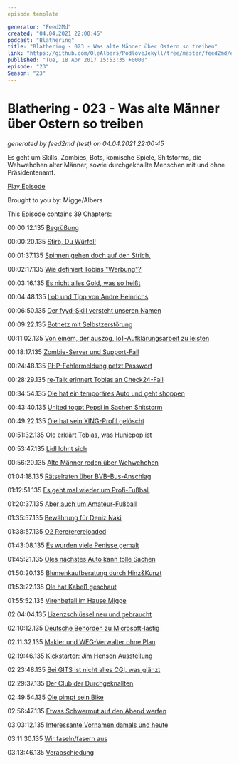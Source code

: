 ```yaml
---
episode template

generator: "Feed2Md"
created: "04.04.2021 22:00:45"
podcast: "Blathering"
title: "Blathering - 023 - Was alte Männer über Ostern so treiben"
link: "https://github.com/OleAlbers/PodloveJekyll/tree/master/feed2md/example/export/seasons/2/2017/4/Blathering - 023 - Was alte Männer über Ostern so treiben.md"
published: "Tue, 18 Apr 2017 15:53:35 +0000"
episode: "23"
Season: "23"
---
```


# Blathering - 023 - Was alte Männer über Ostern so treiben
_generated by feed2md (test) on 04.04.2021 22:00:45_

Es geht um Skills, Zombies, Bots, komische Spiele, Shitstorms, die Wehwehchen alter Männer, sowie durchgeknallte Menschen mit und ohne Präsidentenamt.

[Play Episode](https://www.blathering.de/podlove/file/220/s/feed/c/mp3/blathering_023.mp3)

Brought to you by: Migge/Albers

This Episode contains 39 Chapters:


00:00:12.135 [Begrüßung]()

00:00:20.135 [Stirb, Du Würfel!](https://de.wikipedia.org/wiki/Die_(Halbleitertechnik))

00:01:37.135 [Spinnen gehen doch auf den Strich.](https://www.youtube.com/watch?v=W_sSx54aIYI)

00:02:17.135 [Wie definiert Tobias "Werbung"?]()

00:03:16.135 [Es nicht alles Gold, was so heißt](https://de.wikipedia.org/wiki/Dehnungszeichen#Gegenbeispiel_Dehnungs-c_im_Digraphen_-ck-)

00:04:48.135 [Lob und Tipp von Andre Heinrichs](https://twitter.com/compod)

00:06:50.135 [Der fyyd-Skill versteht unseren Namen](https://www.amazon.de/Christian-Bednarek-fyyd-meine-Podcasts/dp/B06WVJ8QHQ)

00:09:22.135 [Botnetz mit Selbstzerstörung](https://arstechnica.com/security/2017/04/rash-of-in-the-wild-attacks-permanently-destroys-poorly-secured-iot-devices/)

00:11:02.135 [Von einem, der auszog, IoT-Aufklärungsarbeit zu leisten](https://plus.google.com/u/0/+MartinVogel/posts/4fdV62ct7P1)

00:18:17.135 [Zombie-Server und Support-Fail](https://www.welt.de/wirtschaft/webwelt/article163594189/Die-Angst-kriecht-hoch-wenn-der-Router-blinkt.html)

00:24:48.135 [PHP-Fehlermeldung petzt Passwort](https://www.golem.de/news/it-sicherheit-wie-ich-mein-passwort-im-stack-trace-fand-1704-127258.html)

00:28:29.135 [re-Talk erinnert Tobias an Check24-Fail](http://re-talk.de/re020/)

00:34:54.135 [Ole hat ein temporäres Auto und geht shoppen](http://www.gaertnerei-piepereit.de/)

00:43:40.135 [United toppt Pepsi in Sachen Shitstorm](http://www.shz.de/deutschland-welt/netzwelt/pepsi-united-sean-spicer-darum-twittern-jetzt-alle-hold-my-beer-id16585456.html)

00:49:22.135 [Ole hat sein XING-Profil gelöscht](https://www.xing.com/profile/Gregor_Ottmann)

00:51:32.135 [Ole erklärt Tobias, was Huniepop ist](http://store.steampowered.com/agecheck/app/339800/?l=german)

00:53:47.135 [Lidl lohnt sich](https://www.lidl.de/de/florabest/b86)

00:56:20.135 [Alte Männer reden über Wehwehchen](http://www.runnersworld.de/gesundheit/isg-blockade.275706.htm)

01:04:18.135 [Rätselraten über BVB-Bus-Anschlag](http://www.sport1.de/fussball/champions-league/2017/04/anschlag-auf-bvb-bus-polizei-geht-von-einzeltaeter-aus)

01:12:51.135 [Es geht mal wieder um Profi-Fußball](http://millerntor.hamburg/2017/04/sonnenschein-macht-traege/)

01:20:37.135 [Aber auch um Amateur-Fußball](https://www.youtube.com/watch?v=gkCAd1RdFq0)

01:35:57.135 [Bewährung für Deniz Naki](https://plus.google.com/+FCSTP/posts/85kYFd8wSfC)

01:38:57.135 [O2 Rerererereloaded](https://twitter.com/tmigge/status/852053260492034048)

01:43:08.135 [Es wurden viele Penisse gemalt](https://plus.google.com/+OleAlbers/posts/DLHL9YUbAuk)

01:45:21.135 [Oles nächstes Auto kann tolle Sachen](https://de.wikipedia.org/wiki/Keyless_Go)

01:50:20.135 [Blumenkaufberatung durch Hinz&Kunzt](https://www.hinzundkunzt.de/)

01:53:22.135 [Ole hat Kabel1 geschaut](https://de.wikipedia.org/wiki/Die_lustige_Welt_der_Tiere)

01:55:52.135 [Virenbefall im Hause Migge](https://www.pcfeuerwehr.de/)

02:04:04.135 [Lizenzschlüssel neu und gebraucht](https://partner.microsoft.com/de-de/membership/action-pack)

02:10:12.135 [Deutsche Behörden zu Microsoft-lastig](http://www.tagesspiegel.de/weltspiegel/it-in-der-oeffentlichen-verwaltung-europas-fatale-abhaengigkeit-von-microsoft/19628246.html)

02:11:32.135 [Makler und WEG-Verwalter ohne Plan](https://www.bundestag.de/dokumente/textarchiv/2017/kw13-pa-wirtschaft/498124)

02:19:46.135 [Kickstarter: Jim Henson Ausstellung](https://www.kickstarter.com/projects/899731242/the-jim-henson-exhibition-at-museum-of-the-moving)

02:23:48.135 [Bei GITS ist nicht alles CGI, was glänzt](https://www.youtube.com/watch?v=USXp3swS8CU)

02:29:37.135 [Der Club der Durchgeknallten](http://www.spiegel.de/politik/ausland/donald-trump-und-recep-tayyip-erdogan-hat-der-us-praesident-gratuliert-a-1143614.html)

02:49:54.135 [Ole pimpt sein Bike](https://www.amazon.de/Customizable-FTL-Resolution-Programmable-Rechargeable/dp/B01K4PQHFM)

02:56:47.135 [Etwas Schwermut auf den Abend werfen](https://sternenbruecke.de/de-de/aktuelles/einladung-zu-unserem-tag-der-offenen-tuer/)

03:03:12.135 [Interessante Vornamen damals und heute](http://www.derwesten.de/kultur/kevin-mandy-chantal-wenn-an-vornamen-vorurteile-haften-id11120354.html)

03:11:30.135 [Wir faseln/fasern aus](https://www.instagram.com/p/BSu2T9ih1Tw)

03:13:46.135 [Verabschiedung]()


